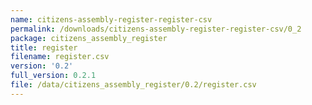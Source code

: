 ```yaml
---
name: citizens-assembly-register-register-csv
permalink: /downloads/citizens-assembly-register-register-csv/0_2
package: citizens_assembly_register
title: register
filename: register.csv
version: '0.2'
full_version: 0.2.1
file: /data/citizens_assembly_register/0.2/register.csv
---
```


